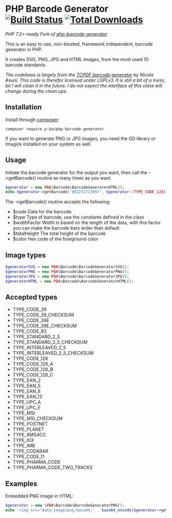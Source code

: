 # PHP Barcode Generator [![Build Status](https://travis-ci.org/p-ba/php-barcode-generator.svg?branch=master)](https://travis-ci.org/p-ba/php-barcode-generator) [![Total Downloads](https://poser.pugx.org/p-ba/php-barcode-generator/downloads)](https://packagist.org/packages/p-ba/php-barcode-generator)

*PHP 7.2+-ready Fork of [php-barcode-generator](https://github.com/picqer/php-barcode-generator)*

This is an easy to use, non-bloated, framework independent, barcode generator in PHP.

It creates SVG, PNG, JPG and HTML images, from the most used 1D barcode standards.

*The codebase is largely from the [TCPDF barcode generator](https://github.com/tecnickcom/TCPDF) by Nicola Asuni. This code is therefor licensed under LGPLv3. It is still a bit of a mess, bit I will clean it in the future. I do not expect the interface of this class will change during the clean ups.*

## Installation
Install through [composer](https://getcomposer.org/doc/00-intro.md):

```
composer require p-ba/php-barcode-generator
```

If you want to generate PNG or JPG images, you need the GD library or Imagick installed on your system as well.

## Usage
Initiate the barcode generator for the output you want, then call the ->getBarcode() routine as many times as you want.

```php
$generator = new PBA\Barcode\BarcodeGeneratorHTML();
echo $generator->getBarcode('081231723897', $generator::TYPE_CODE_128);
```

The ->getBarcode() routine accepts the following:
- $code Data for the barcode
- $type Type of barcode, use the constants defined in the class
- $widthFactor Width is based on the length of the data, with this factor you can make the barcode bars wider than default
- $totalHeight The total height of the barcode
- $color Hex code of the foreground color

## Image types
```php
$generatorSVG = new PBA\Barcode\BarcodeGeneratorSVG();
$generatorPNG = new PBA\Barcode\BarcodeGeneratorPNG();
$generatorJPG = new PBA\Barcode\BarcodeGeneratorJPG();
$generatorHTML = new PBA\Barcode\BarcodeGeneratorHTML();
```

## Accepted types
- TYPE_CODE_39
- TYPE_CODE_39_CHECKSUM
- TYPE_CODE_39E
- TYPE_CODE_39E_CHECKSUM
- TYPE_CODE_93
- TYPE_STANDARD_2_5
- TYPE_STANDARD_2_5_CHECKSUM
- TYPE_INTERLEAVED_2_5
- TYPE_INTERLEAVED_2_5_CHECKSUM
- TYPE_CODE_128
- TYPE_CODE_128_A
- TYPE_CODE_128_B
- TYPE_CODE_128_C
- TYPE_EAN_2
- TYPE_EAN_5
- TYPE_EAN_8
- TYPE_EAN_13
- TYPE_UPC_A
- TYPE_UPC_E
- TYPE_MSI
- TYPE_MSI_CHECKSUM
- TYPE_POSTNET
- TYPE_PLANET
- TYPE_RMS4CC
- TYPE_KIX
- TYPE_IMB
- TYPE_CODABAR
- TYPE_CODE_11
- TYPE_PHARMA_CODE
- TYPE_PHARMA_CODE_TWO_TRACKS

## Examples
Embedded PNG image in HTML:

```php
$generator = new \PBA\Barcode\BarcodeGeneratorPNG();
echo '<img src="data:image/png;base64,' . base64_encode($generator->getBarcode('081231723897', $generator::TYPE_CODE_128)) . '">';
```
